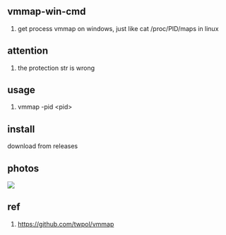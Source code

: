 ## vmmap-win-cmd
1. get process vmmap on windows, just like cat /proc/PID/maps in linux

## attention
1. the protection str is wrong

## usage
1. vmmap -pid \<pid>

## install
download from releases

## photos

![](https://github.com/Byzero512/vmmap_windows_comandline/raw/master/show.jpg)

## ref
1. https://github.com/twpol/vmmap
